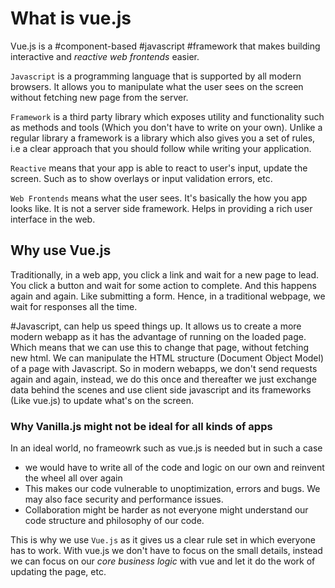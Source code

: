 # What is vue.js

Vue.js is a #component-based #javascript #framework that makes building interactive and _reactive_ _web frontends_ easier. 

`Javascript` is a programming language that is supported by all modern browsers. It allows you to manipulate what the user sees on the screen without fetching new page from the server.

`Framework` is a third party library which exposes utility and functionality such as methods and tools (Which you don't have to write on your own). Unlike a regular library a framework is a library which also gives you a set of rules, i.e a clear approach that you should follow while writing your application.

`Reactive` means that your app is able to react to user's input, update the screen. Such as to show overlays or input validation errors, etc.

`Web Frontends` means what the user sees. It's basically the how you app looks like. It is not a server side framework. Helps in providing a rich user interface in the web.

## Why use Vue.js

Traditionally, in a web app, you click a link and wait for a new page to lead. You click a button and wait for some action to complete. And this happens again and again. Like submitting a form. Hence, in a traditional webpage, we wait for responses all the time.

#Javascript, can help us speed things up. It allows us to create a more modern webapp as it has the advantage of running on the loaded page. Which means that we can use this to change that page, without fetching new html. We can manipulate the HTML structure (Document Object Model) of a page with Javascript. So in modern webapps, we don't send requests again and again, instead, we do this once and thereafter we just exchange data behind the scenes and use client side javascript and its frameworks (Like vue.js) to update what's on the screen.

### Why Vanilla.js might not be ideal for all kinds of apps

In an ideal world, no frameowrk such as vue.js is needed but in such a case 

* we would have to write all of the code and logic on our own and reinvent the wheel all over again
* This makes our code vulnerable to unoptimization, errors and bugs. We may also face security and performance issues. 
* Collaboration might be harder as not everyone might understand our code structure and philosophy of our code.

This is why we use `Vue.js` as it gives us a clear rule set in which everyone has to work. With vue.js we don't have to focus on the small details, instead we can focus on our _core business logic_ with vue and let it do the work of updating the page, etc. 



